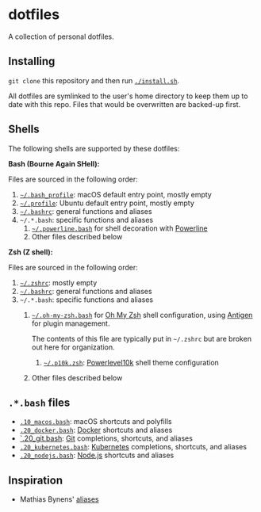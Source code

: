 # dotfiles

A collection of personal dotfiles.

## Installing

`git clone` this repository and then run [`./install.sh`](./install.sh).

All dotfiles are symlinked to the user's home directory to keep them up to date with this repo. Files that would be overwritten are backed-up first.

## Shells

The following shells are supported by these dotfiles:

**Bash (Bourne Again SHell):**

Files are sourced in the following order:

1. [`~/.bash_profile`](./.bash_profile): macOS default entry point, mostly empty
2. [`~/.profile`](./.profile): Ubuntu default entry point, mostly empty
3. [`~/.bashrc`](./.bashrc): general functions and aliases
4. `~/.*.bash`: specific functions and aliases
   1. [`~/.powerline.bash`](./.powerline.bash) for shell decoration with [Powerline](https://github.com/powerline/powerline)
   2. Other files described below

**Zsh (Z shell):**

Files are sourced in the following order:

1. [`~/.zshrc`](./.zshrc): mostly empty
2. [`~/.bashrc`](./.bashrc): general functions and aliases
3. `~/.*.bash`: specific functions and aliases
   1. [`~/.oh-my-zsh.bash`](./.oh-my-zsh.bash) for [Oh My Zsh](https://ohmyz.sh/) shell configuration, using [Antigen](https://antigen.sharats.me/) for plugin management.

      The contents of this file are typically put in `~/.zshrc` but are broken out here for organization.

      1. [`~/.p10k.zsh`](./.p10k.zsh): [Powerlevel10k](https://github.com/romkatv/powerlevel10k) shell theme configuration

   2. Other files described below

## `.*.bash` files

- [`.10_macos.bash`](./.10_macos.bash): macOS shortcuts and polyfills
- [`.20_docker.bash`](./.20_docker.bash): [Docker](https://www.docker.com) shortcuts and aliases
- [`.20_git.bash](./.20_git.bash): [Git](https://git-scm.com/) completions, shortcuts, and aliases
- [`.20_kubernetes.bash`](./.20_kubernetes.bash): [Kubernetes](https://kubernetes.io/) completions, shortcuts, and aliases
- [`.20_nodejs.bash`](./.20_nodejs.bash): [Node.js](https://nodejs.org/en/) shortcuts and aliases

## Inspiration

- Mathias Bynens' [aliases](https://github.com/mathiasbynens/dotfiles/blob/master/.aliases)
